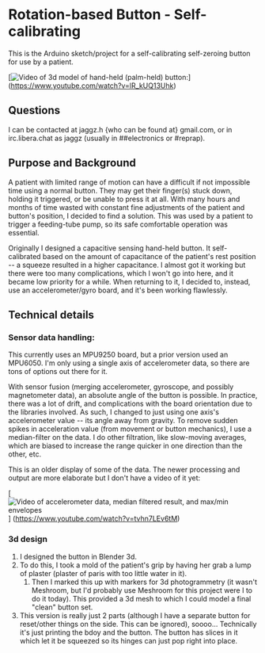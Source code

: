 # Rotation-based Button - Self-calibrating

This is the Arduino sketch/project for a self-calibrating self-zeroing button for use by a patient.

[![Video of 3d model of hand-held (palm-held) button:](https://img.youtube.com/vi/lR_kUQ13Uhk/maxresdefault.jpg)]
(https://www.youtube.com/watch?v=lR_kUQ13Uhk)

## Questions

I can be contacted at jaggz.h {who can be found at} gmail.com, or in irc.libera.chat as jaggz (usually in ##electronics or #reprap).

## Purpose and Background

A patient with limited range of motion can have a difficult if not impossible time using a normal button.  They may get their finger(s) stuck down, holding it triggered, or be unable to press it at all.  With many hours and months of time wasted with constant fine adjustments of the patient and button's position, I decided to find a solution.  This was used by a patient to trigger a feeding-tube pump, so its safe comfortable operation was essential.

Originally I designed a capacitive sensing hand-held button.  It self-calibrated based on the amount of capacitance of the patient's rest position -- a squeeze resulted in a higher capacitance.  I almost got it working but there were too many complications, which I won't go into here, and it became low priority for a while.  When returning to it, I decided to, instead, use an accelerometer/gyro board, and it's been working flawlessly.

## Technical details

### Sensor data handling:

This currently uses an MPU9250 board, but a prior version used an MPU6050.  I'm only using a single axis of accelerometer data, so there are tons of options out there for it.

With sensor fusion (merging accelerometer, gyroscope, and possibly magnetometer data), an absolute angle of the button is possible.  In practice, there was a lot of drift, and complications with the board orientation due to the libraries involved.  As such, I changed to just using one axis's accelerometer value -- its angle away from gravity.  To remove sudden spikes in acceleration value (from movement or button mechanics), I use a median-filter on the data.  I do other filtration, like slow-moving averages, which are biased to increase the range quicker in one direction than the other, etc.

This is an older display of some of the data.  The newer processing and output are more elaborate but I don't have a video of it yet:

[![Video of accelerometer data, median filtered result, and max/min envelopes](https://img.youtube.com/vi/tvhn7LEv6tM/maxresdefault.jpg)]
(https://www.youtube.com/watch?v=tvhn7LEv6tM)


### 3d design

1. I designed the button in Blender 3d.
1. To do this, I took a mold of the patient's grip by having her grab a lump of plaster (plaster of paris with too little water in it).
	1. Then I marked this up with markers for 3d photogrammetry (it wasn't Meshroom, but I'd probably use Meshroom for this project were I to do it today).  This provided a 3d mesh to which I could model a final "clean" button set.
1. This version is really just 2 parts (although I have a separate button for reset/other things on the side. This can be ignored), soooo... Technically it's just printing the bdoy and the button.  The button has slices in it which let it be squeezed so its hinges can just pop right into place.

